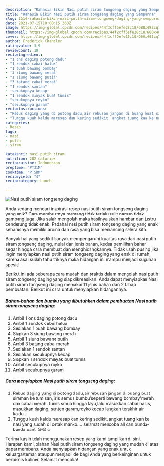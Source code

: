 ```yaml
---
description: "Rahasia Bikin Nasi putih siram tongseng daging yang Sempurna"
title: "Rahasia Bikin Nasi putih siram tongseng daging yang Sempurna"
slug: 1314-rahasia-bikin-nasi-putih-siram-tongseng-daging-yang-sempurna
date: 2021-07-15T10:00:15.363Z
image: https://img-global.cpcdn.com/recipes/44f2cff5efe28c18/680x482cq70/nasi-putih-siram-tongseng-daging-foto-resep-utama.jpg
thumbnail: https://img-global.cpcdn.com/recipes/44f2cff5efe28c18/680x482cq70/nasi-putih-siram-tongseng-daging-foto-resep-utama.jpg
cover: https://img-global.cpcdn.com/recipes/44f2cff5efe28c18/680x482cq70/nasi-putih-siram-tongseng-daging-foto-resep-utama.jpg
author: Frederick Chandler
ratingvalue: 3.9
reviewcount: 10
recipeingredient:
- "1 ons daging potong dadu"
- "1 sendok cabai halus"
- "1 buah bawang bombay"
- "3 siung bawang merah"
- "1 siung bawang putih"
- "3 batang cabai merah"
- "1 sendok santan"
- "secukupnya kecap"
- "1 sendok minyak buat tumis"
- "secukupnya royko"
- "secukupnya garam"
recipeinstructions:
- "Rebus daging yang di potong dadu,air rebusan jangan di buang buat siraman ke tumisan, iris semua bumbu&#39;seperti bawang&#39;bombay&#39;merah dan cabai merah. tumis smua hingga layu,lalu masukkan cabai halus, masukkan daging, santen garam,royko,kecap langkah terakhir air kaldu..."
- "Tunggu kuah kaldu meresap dan kering sedikit. angkat tuang kan ke nasi yang sudah di cetak manko.... selamat mencoba all dan bunda-bunda canti 😆😄☺"
categories:
- Resep
tags:
- nasi
- putih
- siram

katakunci: nasi putih siram 
nutrition: 202 calories
recipecuisine: Indonesian
preptime: "PT31M"
cooktime: "PT58M"
recipeyield: "4"
recipecategory: Lunch

---
```



![Nasi putih siram tongseng daging](https://img-global.cpcdn.com/recipes/44f2cff5efe28c18/680x482cq70/nasi-putih-siram-tongseng-daging-foto-resep-utama.jpg)

Anda sedang mencari inspirasi resep nasi putih siram tongseng daging yang unik? Cara membuatnya memang tidak terlalu sulit namun tidak gampang juga. Jika salah mengolah maka hasilnya akan hambar dan justru cenderung tidak enak. Padahal nasi putih siram tongseng daging yang enak seharusnya memiliki aroma dan rasa yang bisa memancing selera kita.



Banyak hal yang sedikit banyak mempengaruhi kualitas rasa dari nasi putih siram tongseng daging, mulai dari jenis bahan, kedua pemilihan bahan segar hingga cara membuat dan menghidangkannya. Tidak usah pusing jika ingin menyiapkan nasi putih siram tongseng daging yang enak di rumah, karena asal sudah tahu triknya maka hidangan ini mampu menjadi suguhan spesial.


Berikut ini ada beberapa cara mudah dan praktis dalam mengolah nasi putih siram tongseng daging yang siap dikreasikan. Anda dapat menyiapkan Nasi putih siram tongseng daging memakai 11 jenis bahan dan 2 tahap pembuatan. Berikut ini cara untuk menyiapkan hidangannya.

<!--inarticleads1-->

##### Bahan-bahan dan bumbu yang dibutuhkan dalam pembuatan Nasi putih siram tongseng daging:

1. Ambil 1 ons daging potong dadu
1. Ambil 1 sendok cabai halus
1. Sediakan 1 buah bawang bombay
1. Siapkan 3 siung bawang merah
1. Ambil 1 siung bawang putih
1. Ambil 3 batang cabai merah
1. Sediakan 1 sendok santan
1. Sediakan secukupnya kecap
1. Siapkan 1 sendok minyak buat tumis
1. Ambil secukupnya royko
1. Ambil secukupnya garam




<!--inarticleads2-->

##### Cara menyiapkan Nasi putih siram tongseng daging:

1. Rebus daging yang di potong dadu,air rebusan jangan di buang buat siraman ke tumisan, iris semua bumbu&#39;seperti bawang&#39;bombay&#39;merah dan cabai merah. tumis smua hingga layu,lalu masukkan cabai halus, masukkan daging, santen garam,royko,kecap langkah terakhir air kaldu...
1. Tunggu kuah kaldu meresap dan kering sedikit. angkat tuang kan ke nasi yang sudah di cetak manko.... selamat mencoba all dan bunda-bunda canti 😆😄☺




Terima kasih telah menggunakan resep yang kami tampilkan di sini. Harapan kami, olahan Nasi putih siram tongseng daging yang mudah di atas dapat membantu Anda menyiapkan hidangan yang enak untuk keluarga/teman ataupun menjadi ide bagi Anda yang berkeinginan untuk berbisnis kuliner. Selamat mencoba!

